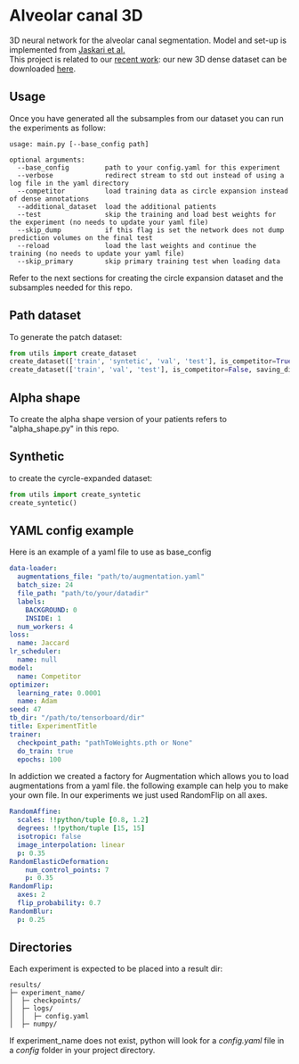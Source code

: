 # Alveolar canal 3D

3D neural network for the alveolar canal segmentation.
Model and set-up is implemented from [Jaskari et al.](https://www.nature.com/articles/s41598-020-62321-3.pdf)  
This project is related to our [recent work](#linkhere): our new 3D dense dataset can be downloaded [here](#linkhere).

## Usage
Once you have generated all the subsamples from our dataset you can run the experiments as follow:
```
usage: main.py [--base_config path]

optional arguments:
  --base_config         path to your config.yaml for this experiment
  --verbose             redirect stream to std out instead of using a log file in the yaml directory
  --competitor          load training data as circle expansion instead of dense annotations
  --additional_dataset  load the additional patients
  --test                skip the training and load best weights for the experiment (no needs to update your yaml file)
  --skip_dump           if this flag is set the network does not dump prediction volumes on the final test
  --reload              load the last weights and continue the training (no needs to update your yaml file)
  --skip_primary        skip primary training test when loading data
```
Refer to the next sections for creating the circle expansion dataset and the subsamples needed for this repo.
## Path dataset

To generate the patch dataset:
```python
from utils import create_dataset
create_dataset(['train', 'syntetic', 'val', 'test'], is_competitor=True, saving_dir="/savedir/sparse")
create_dataset(['train', 'val', 'test'], is_competitor=False, saving_dir="/savedir/dense")
```

## Alpha shape
To create the alpha shape version of your patients refers to "alpha_shape.py" in this repo.

## Synthetic
to create the cyrcle-expanded dataset:
```python
from utils import create_syntetic
create_syntetic()
```


## YAML config example
Here is an example of a yaml file to use as base_config

```yaml
data-loader:
  augmentations_file: "path/to/augmentation.yaml"
  batch_size: 24
  file_path: "path/to/your/datadir"
  labels:
    BACKGROUND: 0
    INSIDE: 1
  num_workers: 4
loss:
  name: Jaccard
lr_scheduler:
  name: null
model:
  name: Competitor
optimizer:
  learning_rate: 0.0001
  name: Adam
seed: 47
tb_dir: "/path/to/tensorboard/dir"
title: ExperimentTitle
trainer:
  checkpoint_path: "pathToWeights.pth or None"
  do_train: true
  epochs: 100
```

In addiction we created a factory for Augmentation which allows you to load augmentations from a yaml file.
the following example can help you to make your own file. In our experiments we just used RandomFlip on all axes.

```yaml
RandomAffine:
  scales: !!python/tuple [0.8, 1.2]
  degrees: !!python/tuple [15, 15]
  isotropic: false
  image_interpolation: linear
  p: 0.35
RandomElasticDeformation:
    num_control_points: 7
    p: 0.35
RandomFlip:
  axes: 2
  flip_probability: 0.7
RandomBlur:
  p: 0.25
```

## Directories
Each experiment is expected to be placed into a result dir:

```
results/
├─ experiment_name/
│  ├─ checkpoints/
│  ├─ logs/
│  │  ├─ config.yaml
│  ├─ numpy/

```
If experiment_name does not exist, python will look for a *config.yaml* file in a *config* folder in your project directory.
